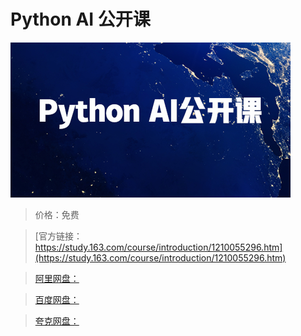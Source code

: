 # Python AI 公开课

![img](../../../assets/study163/free/b679ba220d114f68b52acec18ee3a671.png)

> 价格：免费

> [官方链接：https://study.163.com/course/introduction/1210055296.htm](https://study.163.com/course/introduction/1210055296.htm)

> [阿里网盘：]()

> [百度网盘：]()

> [夸克网盘：]()
